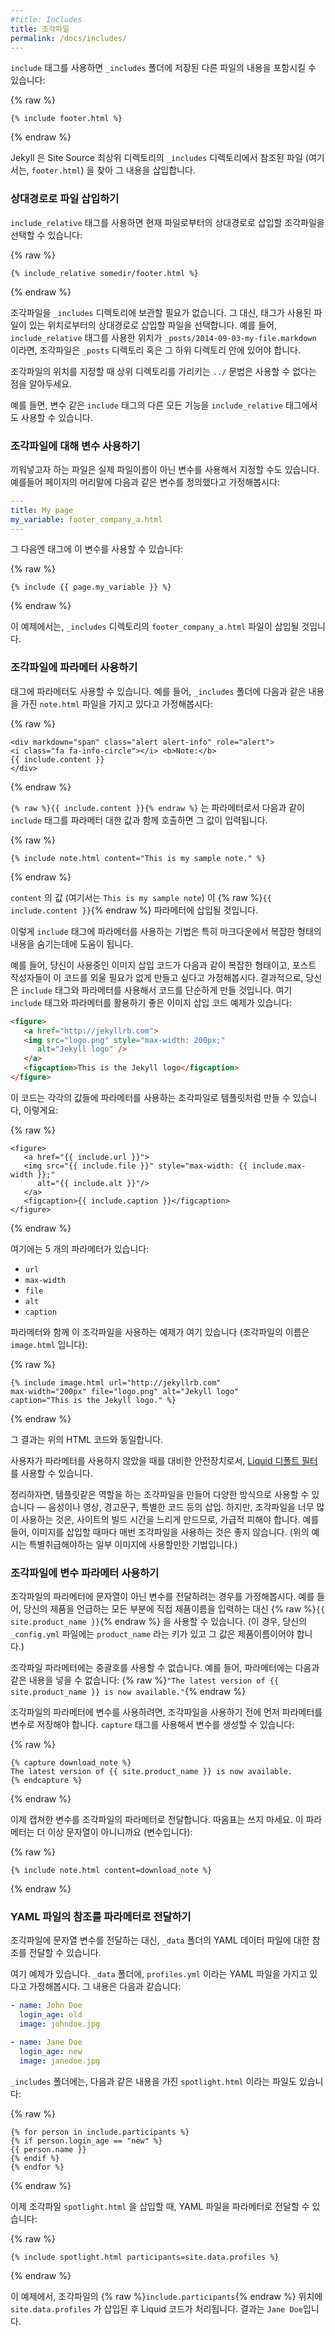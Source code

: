```yaml
---
#title: Includes
title: 조각파일
permalink: /docs/includes/
---
```


<!--
The `include` tag allows you to include the content from another file stored in the `_includes` folder:
-->
`include` 태그를 사용하면 `_includes` 폴더에 저장된 다른 파일의 내용을 포함시킬 수 있습니다:

{% raw %}
```liquid
{% include footer.html %}
```
{% endraw %}

<!--
Jekyll will look for the referenced file (in this case, `footer.html`) in the `_includes` directory at the root of your source directory and insert its contents.
-->
Jekyll 은 Site Source 최상위 디렉토리의 `_includes` 디렉토리에서 참조된 파일 (여기서는, `footer.html`) 을 찾아 그 내용을 삽입합니다.

<!--
### Including files relative to another file
-->
### 상대경로로 파일 삽입하기

<!--
You can choose to include file fragments relative to the current file by using the `include_relative` tag:
-->
`include_relative` 태그를 사용하면 현재 파일로부터의 상대경로로 삽입할 조각파일을 선택할 수 있습니다:

{% raw %}
```liquid
{% include_relative somedir/footer.html %}
```
{% endraw %}

<!--
You won't need to place your included content within the `_includes` directory. Instead,
the inclusion is specifically relative to the file where the tag is being used. For example,
if `_posts/2014-09-03-my-file.markdown` uses the `include_relative` tag, the included file
must be within the `_posts` directory or one of its subdirectories.
-->
조각파일을 `_includes` 디렉토리에 보관할 필요가 없습니다. 그 대신, 태그가 사용된 파일이
있는 위치로부터의 상대경로로 삽입할 파일을 선택합니다. 예를 들어, `include_relative` 태그를
사용한 위치가 `_posts/2014-09-03-my-file.markdown` 이라면, 조각파일은 `_posts` 디렉토리
혹은 그 하위 디렉토리 안에 있어야 합니다.

<!--
Note that you cannot use the `../` syntax to specify an include location that refers to a higher-level directory.
-->
조각파일의 위치를 지정할 때 상위 디렉토리를 가리키는 `../` 문법은 사용할 수 없다는 점을 알아두세요.

<!--
All the other capabilities of the `include` tag are available to the `include_relative` tag,
such as variables.
-->
예를 들면, 변수 같은 `include` 태그의 다른 모든 기능을 `include_relative` 태그에서도
사용할 수 있습니다.

<!--
### Using variables names for the include file
-->
### 조각파일에 대해 변수 사용하기

<!--
The name of the file you want to embed can be specified as a variable instead of an actual file name. For example, suppose you defined a variable in your page's front matter like this:
-->
끼워넣고자 하는 파일은 실제 파일이름이 아닌 변수를 사용해서 지정할 수도 있습니다. 예를들어 페이지의 머리말에 다음과 같은 변수를 정의했다고 가정해봅시다:

```yaml
---
title: My page
my_variable: footer_company_a.html
---
```

<!--
You could then reference that variable in your include:
-->
그 다음엔 태그에 이 변수를 사용할 수 있습니다:

{% raw %}
```liquid
{% include {{ page.my_variable }} %}
```
{% endraw %}

<!--
In this example, the include would insert the file `footer_company_a.html` from the `_includes/footer_company_a.html` directory.
-->
이 예제에서는, `_includes` 디렉토리의 `footer_company_a.html` 파일이 삽입될 것입니다.

<!--
### Passing parameters to includes
-->
### 조각파일에 파라메터 사용하기

<!--
You can also pass parameters to an include. For example, suppose you have a file called `note.html` in your `_includes` folder that contains this formatting:
-->
태그에 파라메터도 사용할 수 있습니다. 예를 들어, `_includes` 폴더에 다음과 같은 내용을 가진 `note.html` 파일을 가지고 있다고 가정해봅시다:

{% raw %}
```liquid
<div markdown="span" class="alert alert-info" role="alert">
<i class="fa fa-info-circle"></i> <b>Note:</b>
{{ include.content }}
</div>
```
{% endraw %}

<!--
The `{% raw %}{{ include.content }}{% endraw %}` is a parameter that gets populated when you call the include and specify a value for that parameter, like this:
-->
`{% raw %}{{ include.content }}{% endraw %}` 는 파라메터로서 다음과 같이 `include` 태그를 파라메터 대한 값과 함께 호출하면 그 값이 입력됩니다.

{% raw %}
```liquid
{% include note.html content="This is my sample note." %}
```
{% endraw %}

<!--
The value of `content` (which is `This is my sample note`) will be inserted into the {% raw %}`{{ include.content }}`{% endraw %} parameter.
-->
`content` 의 값 (여기서는 `This is my sample note`) 이 {% raw %}`{{ include.content }}`{% endraw %} 파라메터에 삽입될 것입니다.

<!--
Passing parameters to includes is especially helpful when you want to hide away complex formatting from your Markdown content.
-->
이렇게 `include` 태그에 파라메터를 사용하는 기법은 특히 마크다운에서 복잡한 형태의 내용을 숨기는데에 도움이 됩니다.

<!--
For example, suppose you have a special image syntax with complex formatting, and you don't want your authors to remember the complex formatting. As a result, you decide to simplify the formatting by using an include with parameters. Here's an example of the special image syntax you might want to populate with an include:
-->
예를 들어, 당신이 사용중인 이미지 삽입 코드가 다음과 같이 복잡한 형태이고, 포스트 작성자들이 이 코드를 외울 필요가 없게 만들고 싶다고 가정해봅시다. 결과적으로, 당신은 `include` 태그와 파라메터를 사용해서 코드를 단순하게 만들 것입니다. 여기 `include` 태그와 파라메터를 활용하기 좋은 이미지 삽입 코드 예제가 있습니다:

```html
<figure>
   <a href="http://jekyllrb.com">
   <img src="logo.png" style="max-width: 200px;"
      alt="Jekyll logo" />
   </a>
   <figcaption>This is the Jekyll logo</figcaption>
</figure>
```

<!--
You could templatize this content in your include and make each value available as a parameter, like this:
-->
이 코드는 각각의 값들에 파라메터를 사용하는 조각파일로 템플릿처럼 만들 수 있습니다, 이렇게요:

{% raw %}
```liquid
<figure>
   <a href="{{ include.url }}">
   <img src="{{ include.file }}" style="max-width: {{ include.max-width }};"
      alt="{{ include.alt }}"/>
   </a>
   <figcaption>{{ include.caption }}</figcaption>
</figure>
```
{% endraw %}

<!--
This include contains 5 parameters:
-->
여기에는 5 개의 파라메터가 있습니다:

* `url`
* `max-width`
* `file`
* `alt`
* `caption`

<!--
Here's an example that passes all the parameters to this include (the include file is named `image.html`):
-->
파라메터와 함께 이 조각파일을 사용하는 예제가 여기 있습니다 (조각파일의 이름은 `image.html` 입니다):

{% raw %}
```liquid
{% include image.html url="http://jekyllrb.com"
max-width="200px" file="logo.png" alt="Jekyll logo"
caption="This is the Jekyll logo." %}
```
{% endraw %}

<!--
The result is the original HTML code shown earlier.
-->
그 결과는 위의 HTML 코드와 동일합니다.

<!--
To safeguard situations where users don't supply a value for the parameter, you can use [Liquid's default filter](https://shopify.github.io/liquid/filters/default/).
-->
사용자가 파라메터를 사용하지 않았을 때를 대비한 안전장치로서, [Liquid 디폴트 필터](https://shopify.github.io/liquid/filters/default/)를 사용할 수 있습니다.

<!--
Overall, you can create includes that act as templates for a variety of uses &mdash; inserting audio or video clips, alerts, special formatting, and more. However, note that you should avoid using too many includes, as this will slow down the build time of your site. For example, don't use includes every time you insert an image. (The above technique shows a use case for special images.)
-->
정리하자면, 템플릿같은 역할을 하는 조각파일을 만들어 다양한 방식으로 사용할 수 있습니다 &mdash; 음성이나 영상, 경고문구, 특별한 코드 등의 삽입. 하지만, 조각파일을 너무 많이 사용하는 것은, 사이트의 빌드 시간을 느리게 만드므로, 가급적 피해야 합니다. 예를 들어, 이미지를 삽입할 때마다 매번 조각파일을 사용하는 것은 좋지 않습니다. (위의 예시는 특별취급해야하는 일부 이미지에 사용할만한 기법입니다.)

<!--
### Passing parameter variables to includes
-->
### 조각파일에 변수 파라메터 사용하기

<!--
Suppose the parameter you want to pass to the include is a variable rather than a string. For example, you might be using {% raw %}`{{ site.product_name }}`{% endraw %} to refer to every instance of your product rather than the actual hard-coded name. (In this case, your `_config.yml` file would have a key called `product_name` with a value of your product's name.)
-->
조각파일의 파라메터에 문자열이 아닌 변수를 전달하려는 경우를 가정해봅시다. 예를 들어, 당신의 제품을 언급하는 모든 부분에 직접 제품이름을 입력하는 대신 {% raw %}`{{ site.product_name }}`{% endraw %} 을 사용할 수 있습니다. (이 경우, 당신의 `_config.yml` 파일에는 `product_name` 라는 키가 있고 그 값은 제품이름이어야 합니다.)

<!--
The string you pass to your include parameter can't contain curly braces. For example, you can't pass a parameter that contains this: {% raw %}`"The latest version of {{ site.product_name }} is now available."`{% endraw %}
-->
조각파일 파라메터에는 중괄호를 사용할 수 없습니다. 예를 들어, 파라메터에는 다음과 같은 내용을 넣을 수 없습니다: {% raw %}`"The latest version of {{ site.product_name }} is now available."`{% endraw %}

<!--
If you want to include this variable in your parameter that you pass to an include, you need to store the entire parameter as a variable before passing it to the include. You can use `capture` tags to create the variable:
-->
조각파일의 파라메터에 변수를 사용하려면, 조각파일을 사용하기 전에 먼저 파라메터를 변수로 저장해야 합니다. `capture` 태그를 사용해서 변수를 생성할 수 있습니다:

{% raw %}
```liquid
{% capture download_note %}
The latest version of {{ site.product_name }} is now available.
{% endcapture %}
```
{% endraw %}

<!--
Then pass this captured variable into the parameter for the include. Omit the quotation marks around the parameter content because it's no longer a string (it's a variable):
-->
이제 캡쳐한 변수를 조각파일의 파라메터로 전달합니다. 따옴표는 쓰지 마세요. 이 파라메터는 더 이상 문자열이 아니니까요 (변수입니다):

{% raw %}
```liquid
{% include note.html content=download_note %}
```
{% endraw %}

<!--
### Passing references to YAML files as parameter values
-->
### YAML 파일의 참조를 파라메터로 전달하기

<!--
Instead of passing string variables to the include, you can pass a reference to a YAML data file stored in the `_data` folder.
-->
조각파일에 문자열 변수를 전달하는 대신, `_data` 폴더의 YAML 데이터 파일에 대한 참조를 전달할 수 있습니다.

<!--
Here's an example. In the `_data` folder, suppose you have a YAML file called `profiles.yml`. Its content looks like this:
-->
여기 예제가 있습니다. `_data` 폴더에, `profiles.yml` 이라는 YAML 파일을 가지고 있다고 가정해봅시다. 그 내용은 다음과 같습니다:

```yaml
- name: John Doe
  login_age: old
  image: johndoe.jpg

- name: Jane Doe
  login_age: new
  image: janedoe.jpg
```

<!--
In the `_includes` folder, assume you have a file called `spotlight.html` with this code:
-->
`_includes` 폴더에는, 다음과 같은 내용을 가진 `spotlight.html` 이라는 파일도 있습니다:

{% raw %}
```liquid
{% for person in include.participants %}
{% if person.login_age == "new" %}
{{ person.name }}
{% endif %}
{% endfor %}
```
{% endraw %}

<!--
Now when you insert the `spotlight.html` include file, you can submit the YAML file as a parameter:
-->
이제 조각파일 `spotlight.html` 을 삽입할 때, YAML 파일을 파라메터로 전달할 수 있습니다:

{% raw %}
```liquid
{% include spotlight.html participants=site.data.profiles %}
```
{% endraw %}

<!--
In this instance, `site.data.profiles` gets inserted in place of {% raw %}`include.participants`{% endraw %} in the include file, and the Liquid logic processes. The result will be `Jane Doe`.
-->
이 예제에서, 조각파일의 {% raw %}`include.participants`{% endraw %} 위치에 `site.data.profiles` 가 삽입된 후 Liquid 코드가 처리됩니다. 결과는 `Jane Doe`입니다.
